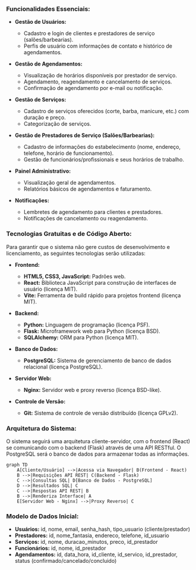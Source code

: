 
### Funcionalidades Essenciais:

- **Gestão de Usuários:**
  - Cadastro e login de clientes e prestadores de serviço (salões/barbearias).
  - Perfis de usuário com informações de contato e histórico de agendamentos.

- **Gestão de Agendamentos:**
  - Visualização de horários disponíveis por prestador de serviço.
  - Agendamento, reagendamento e cancelamento de serviços.
  - Confirmação de agendamento por e-mail ou notificação.

- **Gestão de Serviços:**
  - Cadastro de serviços oferecidos (corte, barba, manicure, etc.) com duração e preço.
  - Categorização de serviços.

- **Gestão de Prestadores de Serviço (Salões/Barbearias):**
  - Cadastro de informações do estabelecimento (nome, endereço, telefone, horário de funcionamento).
  - Gestão de funcionários/profissionais e seus horários de trabalho.

- **Painel Administrativo:**
  - Visualização geral de agendamentos.
  - Relatórios básicos de agendamentos e faturamento.

- **Notificações:**
  - Lembretes de agendamento para clientes e prestadores.
  - Notificações de cancelamento ou reagendamento.

### Tecnologias Gratuitas e de Código Aberto:

Para garantir que o sistema não gere custos de desenvolvimento e licenciamento, as seguintes tecnologias serão utilizadas:

- **Frontend:**
  - **HTML5, CSS3, JavaScript:** Padrões web.
  - **React:** Biblioteca JavaScript para construção de interfaces de usuário (licença MIT).
  - **Vite:** Ferramenta de build rápido para projetos frontend (licença MIT).

- **Backend:**
  - **Python:** Linguagem de programação (licença PSF).
  - **Flask:** Microframework web para Python (licença BSD).
  - **SQLAlchemy:** ORM para Python (licença MIT).

- **Banco de Dados:**
  - **PostgreSQL:** Sistema de gerenciamento de banco de dados relacional (licença PostgreSQL).

- **Servidor Web:**
  - **Nginx:** Servidor web e proxy reverso (licença BSD-like).

- **Controle de Versão:**
  - **Git:** Sistema de controle de versão distribuído (licença GPLv2).

### Arquitetura do Sistema:

O sistema seguirá uma arquitetura cliente-servidor, com o frontend (React) se comunicando com o backend (Flask) através de uma API RESTful. O PostgreSQL será o banco de dados para armazenar todas as informações.

```mermaid
graph TD
    A[Cliente/Usuário] -->|Acessa via Navegador| B(Frontend - React)
    B -->|Requisições API REST| C(Backend - Flask)
    C -->|Consultas SQL| D[Banco de Dados - PostgreSQL]
    D -->|Resultados SQL| C
    C -->|Respostas API REST| B
    B -->|Renderiza Interface| A
    E[Servidor Web - Nginx] -->|Proxy Reverso| C
```

### Modelo de Dados Inicial:

- **Usuários:** id, nome, email, senha_hash, tipo_usuario (cliente/prestador)
- **Prestadores:** id, nome_fantasia, endereco, telefone, id_usuario
- **Serviços:** id, nome, duracao_minutos, preco, id_prestador
- **Funcionários:** id, nome, id_prestador
- **Agendamentos:** id, data_hora, id_cliente, id_servico, id_prestador, status (confirmado/cancelado/concluido)


